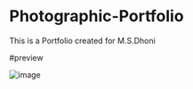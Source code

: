 # Photographic-Portfolio
This is a Portfolio created for M.S.Dhoni


#preview

![image](https://github.com/Vkaruppusamy/Photographic-Portfolio/assets/105380792/23c9881a-6285-4a5a-9513-918268b2b18b)

